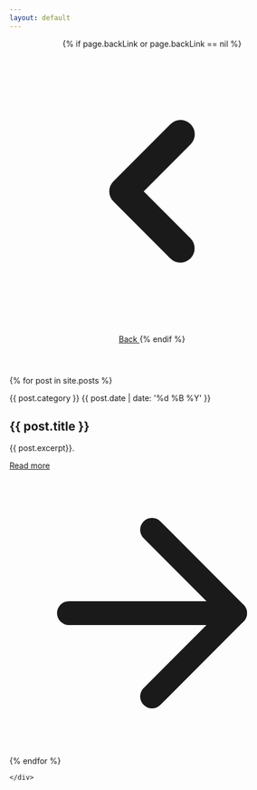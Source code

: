 ```yaml
---
layout: default
---
```


<header>
    {% if page.backLink or page.backLink == nil %}
    <a href="/" class="flex items-center m-5 text-xl hover:underline">
        <svg class="w-6 h-6" fill="currentColor" viewBox="0 0 20 20" xmlns="http://www.w3.org/2000/svg">
            <path fill-rule="evenodd"
                d="M12.707 5.293a1 1 0 010 1.414L9.414 10l3.293 3.293a1 1 0 01-1.414 1.414l-4-4a1 1 0 010-1.414l4-4a1 1 0 011.414 0z"
                clip-rule="evenodd"></path>
        </svg>
        <span>Back</span>
    </a>
    {% endif %}
</header>

<section class="text-gray-400 bg-gray-900 body-font overflow-hidden">
  <div class="container px-5 py-24 mx-auto">
    <div class="-my-8 divide-y-2 divide-gray-800">

{% for post in site.posts %}
      <div class="py-8 flex flex-wrap md:flex-nowrap">
        <div class="md:w-64 md:mb-0 mb-6 flex-shrink-0 flex flex-col">
          <span class="font-semibold title-font text-white">{{ post.category }}</span>
          <span class="mt-1 text-gray-500 text-sm">{{ post.date | date: '%d %B %Y' }}</span>
        </div>
        <div class="md:flex-grow">
          <h2 class="text-2xl font-medium text-white title-font mb-2">{{ post.title }}</h2>
          <p class="leading-relaxed">{{ post.excerpt}}.</p>
          <a class="text-gdbc-orange inline-flex items-center mt-4" href="{{ post.url | relative_url}}">Read more
            <svg class="w-4 h-4 ml-2" viewBox="0 0 24 24" stroke="currentColor" stroke-width="2" fill="none" stroke-linecap="round" stroke-linejoin="round">
              <path d="M5 12h14"></path>
              <path d="M12 5l7 7-7 7"></path>
            </svg>
          </a>
        </div>
      </div>
{% endfor %}
    
    </div>
  </div>
</section>


